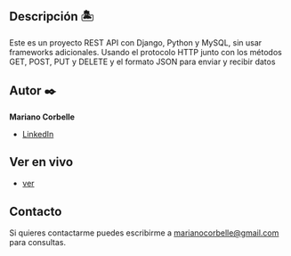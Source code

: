 ## Descripción 🏝

Este es un proyecto REST API con Django, Python y MySQL, sin usar frameworks adicionales. Usando el protocolo HTTP junto con los métodos GET, POST, PUT y DELETE y el formato JSON para enviar y recibir datos

## Autor ✒️
**Mariano Corbelle**

* [LinkedIn](hhttps://www.linkedin.com/in/mariano-corbelle-2a3038a/)

## Ver en vivo
* [ver](hhttps://mcorbelle.github.io/)
  
## Contacto
Si quieres contactarme puedes escribirme a marianocorbelle@gmail.com para consultas.

